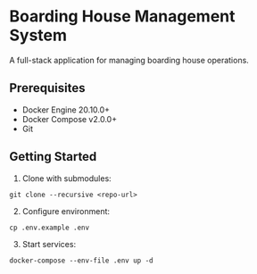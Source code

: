 # Boarding House Management System

A full-stack application for managing boarding house operations.

## Prerequisites

- Docker Engine 20.10.0+
- Docker Compose v2.0.0+
- Git

## Getting Started

1. Clone with submodules:
```
git clone --recursive <repo-url>
```

2. Configure environment:
```
cp .env.example .env
```

3. Start services:
```
docker-compose --env-file .env up -d
```